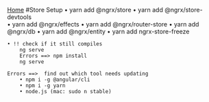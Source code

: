 [Home](../README.md)
#Store Setup
    • yarn add @ngrx/store
    • yarn add @ngrx/store-devtools  
    • yarn add @ngrx/effects
    • yarn add @ngrx/router-store 
    • yarn add @ngrx/db
    • yarn add @ngrx/entity
    • yarn add ngrx-store-freeze

    • !! check if it still compiles
        ng serve
        Errors ==> npm install
        ng serve
	
    Errors ==>  find out which tool needs updating
        • npm i -g @angular/cli
        • npm i -g yarn
        • node.js (mac: sudo n stable)
